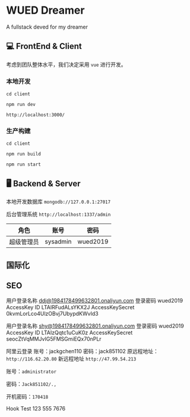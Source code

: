 # WUED Dreamer

A fullstack deved for my dreamer

## 💻 FrontEnd & Client

考虑到团队整体水平，我们决定采用 `vue` 进行开发。

### 本地开发

`cd client`

```npm
npm run dev
```

`http://localhost:3000/`

### 生产构建

`cd client`

```npm
npm run build

npm run start
```

## 🖥 Backend & Server

本地开发数据库 `mongodb://127.0.0.1:27017`

后台管理系统 `http://localhost:1337/admin`

| 角色       | 账号     | 密码     |
| ---------- | :--------: | :--------: |
| 超级管理员 | sysadmin | wued2019 |

## 国际化

## SEO

用户登录名称 ddj@1984178499632801.onaliyun.com
登录密码 wued2019
AccessKey ID LTAIRFudALsYKX2J
AccessKeySecret 0kvmLorLco4UlzOBvj7UbypdKWvId3

用户登录名称 shy@1984178499632801.onaliyun.com
登录密码 wued2019
AccessKey ID LTAIzQqtc1uCuK0z
AccessKeySecret seocZtVqMMJvIG5FMSGmiEQx70nPLr

阿里云登录
账号：jackgchen110
密码：jack851102
原远程地址：`http://116.62.20.80`
新远程地址 `http://47.99.54.213`

账号：`administrator`

密码：`Jack851102/.,`

开机密码：`170418`

Hook Test 123 555 7676
